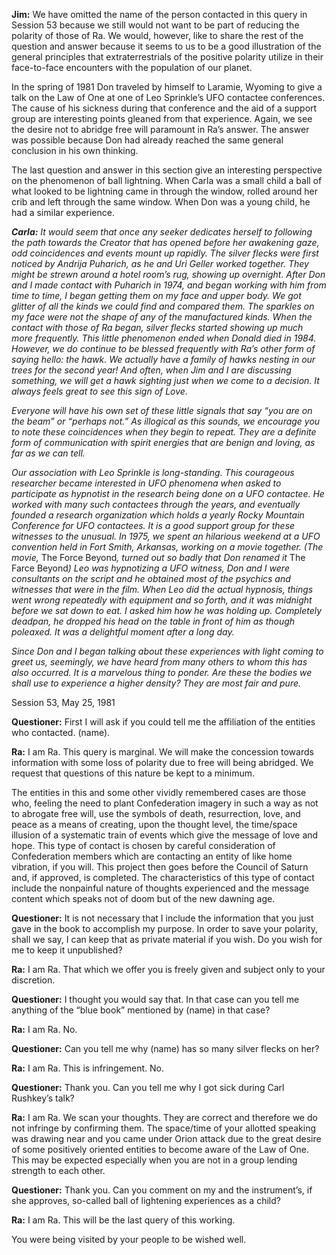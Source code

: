<p><strong>Jim:</strong> We have omitted the name of the person contacted in this query in Session 53 because we still would not want to be part of reducing the polarity of those of Ra. We would, however, like to share the rest of the question and answer because it seems to us to be a good illustration of the general principles that extraterrestrials of the positive polarity utilize in their face-to-face encounters with the population of our planet.</p>
<p>In the spring of 1981 Don traveled by himself to Laramie, Wyoming to give a talk on the Law of One at one of Leo Sprinkle’s UFO contactee conferences. The cause of his sickness during that conference and the aid of a support group are interesting points gleaned from that experience. Again, we see the desire not to abridge free will paramount in Ra’s answer. The answer was possible because Don had already reached the same general conclusion in his own thinking.</p>
<p>The last question and answer in this section give an interesting perspective on the phenomenon of ball lightning. When Carla was a small child a ball of what looked to be lightning came in through the window, rolled around her crib and left through the same window. When Don was a young child, he had a similar experience.</p>
<p><strong><em>Carla:</em></strong><em> It would seem that once any seeker dedicates herself to following the path towards the Creator that has opened before her awakening gaze, odd coincidences and events mount up rapidly. The silver flecks were first noticed by Andrija Puharich, as he and Uri Geller worked together. They might be strewn around a hotel room’s rug, showing up overnight. After Don and I made contact with Puharich in 1974, and began working with him from time to time, I began getting them on my face and upper body. We got glitter of all the kinds we could find and compared them. The sparkles on my face were not the shape of any of the manufactured kinds. When the contact with those of Ra began, silver flecks started showing up much more frequently. This little phenomenon ended when Donald died in 1984. However, we do continue to be blessed frequently with Ra’s other form of saying hello: the hawk. We actually have a family of hawks nesting in our trees for the second year! And often, when Jim and I are discussing something, we will get a hawk sighting just when we come to a decision. It always feels great to see this sign of Love.</em></p>
<p><em>Everyone will have his own set of these little signals that say “you are on the beam” or “perhaps not.” As illogical as this sounds, we encourage you to note these coincidences when they begin to repeat. They are a definite form of communication with spirit energies that are benign and loving, as far as we can tell.</em></p>
<p><em>Our association with Leo Sprinkle is long-standing. This courageous researcher became interested in UFO phenomena when asked to participate as hypnotist in the research being done on a UFO contactee. He worked with many such contactees through the years, and eventually founded a research organization which holds a yearly Rocky Mountain Conference for UFO contactees. It is a good support group for these witnesses to the unusual. In 1975, we spent an hilarious weekend at a UFO convention held in Fort Smith, Arkansas, working on a movie together. (The movie, </em>The Force Beyond<em>, turned out so badly that Don renamed it </em>The Farce Beyond<em>) Leo was hypnotizing a UFO witness, Don and I were consultants on the script and he obtained most of the psychics and witnesses that were in the film. When Leo did the actual hypnosis, things went wrong repeatedly with equipment and so forth, and it was midnight before we sat down to eat. I asked him how he was holding up. Completely deadpan, he dropped his head on the table in front of him as though poleaxed. It was a delightful moment after a long day.</em></p>
<p><em>Since Don and I began talking about these experiences with light coming to greet us, seemingly, we have heard from many others to whom this has also occurred. It is a marvelous thing to ponder. Are these the bodies we shall use to experience a higher density? They are most fair and pure.</em></p>
<p class="transcript-sub-title">Session 53, May 25, 1981</p>
<p><strong>Questioner:</strong> First I will ask if you could tell me the affiliation of the entities who contacted. (name).</p>
<p><strong>Ra:</strong> I am Ra. This query is marginal. We will make the concession towards information with some loss of polarity due to free will being abridged. We request that questions of this nature be kept to a minimum.</p>
<p>The entities in this and some other vividly remembered cases are those who, feeling the need to plant Confederation imagery in such a way as not to abrogate free will, use the symbols of death, resurrection, love, and peace as a means of creating, upon the thought level, the time/space illusion of a systematic train of events which give the message of love and hope. This type of contact is chosen by careful consideration of Confederation members which are contacting an entity of like home vibration, if you will. This project then goes before the Council of Saturn and, if approved, is completed. The characteristics of this type of contact include the nonpainful nature of thoughts experienced and the message content which speaks not of doom but of the new dawning age.</p>
<p><strong>Questioner:</strong> It is not necessary that I include the information that you just gave in the book to accomplish my purpose. In order to save your polarity, shall we say, I can keep that as private material if you wish. Do you wish for me to keep it unpublished?</p>
<p><strong>Ra:</strong> I am Ra. That which we offer you is freely given and subject only to your discretion.</p>
<p><strong>Questioner:</strong> I thought you would say that. In that case can you tell me anything of the “blue book” mentioned by (name) in that case?</p>
<p><strong>Ra:</strong> I am Ra. No.</p>
<p><strong>Questioner:</strong> Can you tell me why (name) has so many silver flecks on her?</p>
<p><strong>Ra:</strong> I am Ra. This is infringement. No.</p>
<p><strong>Questioner:</strong> Thank you. Can you tell me why I got sick during Carl Rushkey’s talk?</p>
<p><strong>Ra:</strong> I am Ra. We scan your thoughts. They are correct and therefore we do not infringe by confirming them. The space/time of your allotted speaking was drawing near and you came under Orion attack due to the great desire of some positively oriented entities to become aware of the Law of One. This may be expected especially when you are not in a group lending strength to each other.</p>
<p><strong>Questioner:</strong> Thank you. Can you comment on my and the instrument’s, if she approves, so-called ball of lightening experiences as a child?</p>
<p><strong>Ra:</strong> I am Ra. This will be the last query of this working.</p>
<p>You were being visited by your people to be wished well.</p>